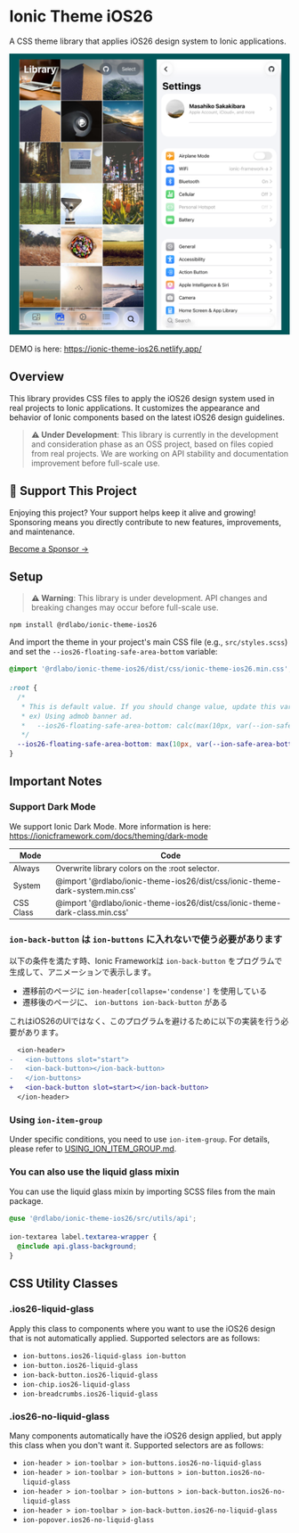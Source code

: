 # Ionic Theme iOS26

A CSS theme library that applies iOS26 design system to Ionic applications.

![](screenshots/ios26.png)

DEMO is here: https://ionic-theme-ios26.netlify.app/

## Overview

This library provides CSS files to apply the iOS26 design system used in real projects to Ionic applications. It customizes the appearance and behavior of Ionic components based on the latest iOS26 design guidelines.

> **⚠️ Under Development**: This library is currently in the development and consideration phase as an OSS project, based on files copied from real projects. We are working on API stability and documentation improvement before full-scale use.

## 💖 Support This Project

Enjoying this project? Your support helps keep it alive and growing!  
Sponsoring means you directly contribute to new features, improvements, and maintenance.

[Become a Sponsor →](https://github.com/sponsors/rdlabo)

## Setup

> **⚠️ Warning**: This library is under development. API changes and breaking changes may occur before full-scale use.

```bash
npm install @rdlabo/ionic-theme-ios26
```

And import the theme in your project's main CSS file (e.g., `src/styles.scss`) and set the `--ios26-floating-safe-area-bottom` variable:

```scss
@import '@rdlabo/ionic-theme-ios26/dist/css/ionic-theme-ios26.min.css';

:root {
  /*
   * This is default value. If you should change value, update this variable.
   * ex) Using admob banner ad.
   *   --ios26-floating-safe-area-bottom: calc(max(10px, var(--ion-safe-area-bottom, 0px)) + var(--admob-safe-area, 0px));
   */
  --ios26-floating-safe-area-bottom: max(10px, var(--ion-safe-area-bottom, 0px));
}
```

## Important Notes

### Support Dark Mode

We support Ionic Dark Mode. More information is here: https://ionicframework.com/docs/theming/dark-mode

| Mode      | Code                                                                         |
|-----------|------------------------------------------------------------------------------|
| Always    | Overwrite library colors on the :root selector.                              |
| System    | @import '@rdlabo/ionic-theme-ios26/dist/css/ionic-theme-dark-system.min.css' |
| CSS Class | @import '@rdlabo/ionic-theme-ios26/dist/css/ionic-theme-dark-class.min.css'  |

### `ion-back-button` は `ion-buttons` に入れないで使う必要があります

以下の条件を満たす時、Ionic Frameworkは `ion-back-button` をプログラムで生成して、アニメーションで表示します。

- 遷移前のページに `ion-header[collapse='condense']` を使用している
- 遷移後のページに、 `ion-buttons ion-back-button` がある

これはiOS26のUIではなく、このプログラムを避けるために以下の実装を行う必要があります。

```diff
  <ion-header>
-   <ion-buttons slot="start">
-   <ion-back-button></ion-back-button>
-   </ion-buttons>
+   <ion-back-button slot=start></ion-back-button>
  </ion-header>
```

### Using `ion-item-group`

Under specific conditions, you need to use `ion-item-group`. For details, please refer to [USING_ION_ITEM_GROUP.md](./USING_ION_ITEM_GROUP.md).

### You can also use the liquid glass mixin

You can use the liquid glass mixin by importing SCSS files from the main package.

```scss
@use '@rdlabo/ionic-theme-ios26/src/utils/api';

ion-textarea label.textarea-wrapper {
  @include api.glass-background;
}
```

## CSS Utility Classes

### .ios26-liquid-glass

Apply this class to components where you want to use the iOS26 design that is not automatically applied. Supported selectors are as follows:

- `ion-buttons.ios26-liquid-glass ion-button`
- `ion-button.ios26-liquid-glass`
- `ion-back-button.ios26-liquid-glass`
- `ion-chip.ios26-liquid-glass`
- `ion-breadcrumbs.ios26-liquid-glass`

### .ios26-no-liquid-glass

Many components automatically have the iOS26 design applied, but apply this class when you don't want it. Supported selectors are as follows:

- `ion-header > ion-toolbar > ion-buttons.ios26-no-liquid-glass`
- `ion-header > ion-toolbar > ion-buttons > ion-button.ios26-no-liquid-glass`
- `ion-header > ion-toolbar > ion-buttons > ion-back-button.ios26-no-liquid-glass`
- `ion-header > ion-toolbar > ion-back-button.ios26-no-liquid-glass`
- `ion-popover.ios26-no-liquid-glass`

